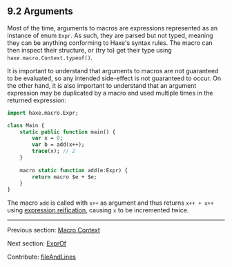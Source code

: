 ## 9.2 Arguments

Most of the time, arguments to macros are expressions represented as an instance of enum `Expr`. As such, they are parsed but not typed, meaning they can be anything conforming to Haxe's syntax rules. The macro can then inspect their structure, or (try to) get their type using `haxe.macro.Context.typeof()`.

It is important to understand that arguments to macros are not guaranteed to be evaluated, so any intended side-effect is not guaranteed to occur. On the other hand, it is also important to understand that an argument expression may be duplicated by a macro and used multiple times in the returned expression:

```haxe
import haxe.macro.Expr;

class Main {
	static public function main() {
		var x = 0;
		var b = add(x++);
		trace(x); // 2
	}
	
	macro static function add(e:Expr) {
		return macro $e + $e;
	}
}
```

The macro `add` is called with `x++` as argument and thus returns `x++ + x++` using [expression reification](macro-reification-expression.md), causing `x` to be incremented twice.

---

Previous section: [Macro Context](macro-context.md)

Next section: [ExprOf](macro-ExprOf.md)

Contribute: [fileAndLines](https://github.com/HaxeFoundation/HaxeManual/blob/master/09-macros.tex#L33-33)